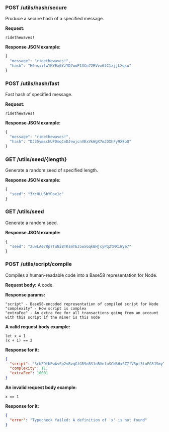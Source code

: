 ### POST /utils/hash/secure

Produce a secure hash of a specified message.

**Request:**

```
ridethewaves!

```

**Response JSON example:**

```js
{
  "message": "ridethewaves!",
  "hash": "H6nsiifwYKYEx6YzYD7woP1XCn72RVvx6tC1zjjLXqsu"
}

```

### POST /utils/hash/fast

Fast hash of specified message.

**Request:**

```
ridethewaves!

```

**Response JSON example:**

```js
{
  "message": "ridethewaves!",
  "hash": "DJ35ymschUFDmqCnDJewjcnVExVkWgX7mJDXhFy9X8oQ"
}

```

### GET /utils/seed/{length}

Generate a random seed of specified length.

**Response JSON example:**

```js
{
  "seed": "3XcHLU6bYRax1c"
}
```

### GET /utils/seed

Generate a random seed.

**Response JSON example:**

```js
{
  "seed": "2uwLAe7Rp7TuNiBTKsmTEJ5wxGqkBHjcyPq2tMXiWye7"
}

```

### POST /utils/script/compile

Compiles a human-readable code into a Base58 representation for Node.

**Request body:**
A code.

**Response params:**

```
"script" - Base58-encoded representation of compiled script for Node
"complexity" - How script is complex
"extraFee" - An extra fee for all transactions going from an account with this script if the miner is this node
```

**A valid request body example:**

```
let x = 1
(x + 1) == 2
```

**Response for it:**

```json
{
  "script": "3rbFDtbPwAvSp2vBvqGfGR9nRS1nBVnfuSCN3HxSZ7fVRpt3tuFG5JSmyTmvHPxYf34SocMRkRKFgzTtXXnnv7upRHXJzZrLSQo8tUW6yMtEiZ",
  "complexity": 11,
  "extraFee": 10001
}
```

**An invalid request body example:**

```
x == 1
```

**Response for it:**

```json
{
  "error": "Typecheck failed: A definition of 'x' is not found"
}
```
